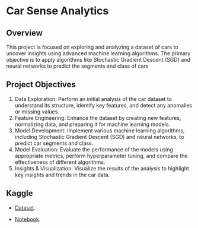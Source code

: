 # Car Sense Analytics
## Overview
This project is focused on exploring and analyzing a dataset of cars to uncover insights using advanced machine learning algorithms. The primary objective is to apply algorithms like Stochastic Gradient Descent (SGD) and neural networks to predict the segments and class of cars

## Project Objectives
1. Data Exploration: Perform an initial analysis of the car dataset to understand its structure, identify key features, and detect any anomalies or missing values.
2. Feature Engineering: Enhance the dataset by creating new features, normalizing data, and preparing it for machine learning models.
3. Model Development: Implement various machine learning algorithms, including Stochastic Gradient Descent (SGD) and neural networks, to predict car segments and class.
4. Model Evaluation: Evaluate the performance of the models using appropriate metrics, perform hyperparameter tuning, and compare the effectiveness of different algorithms.
5. Insights & Visualization: Visualize the results of the analysis to highlight key insights and trends in the car data.

## Kaggle
- [Dataset](https://www.kaggle.com/datasets/gabrielvaldesd/2024-mexico-cars).

- [Notebook](https://www.kaggle.com/code/gabrielvaldesd/yaqui-bytes-car-sense-analytics).



